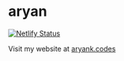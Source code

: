 # aryan

[![Netlify Status](https://api.netlify.com/api/v1/badges/f4d6a3c9-f6f2-4f94-86d0-2c9903ba625d/deploy-status)](https://app.netlify.com/sites/aryank/deploys)

Visit my website at [aryank.codes](https://aryank.codes)

